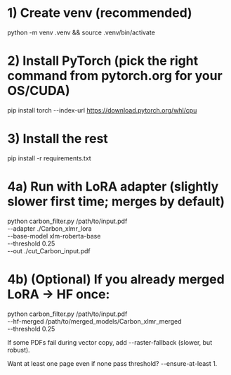 # 1) Create venv (recommended)
python -m venv .venv && source .venv/bin/activate

# 2) Install PyTorch (pick the right command from pytorch.org for your OS/CUDA)
pip install torch --index-url https://download.pytorch.org/whl/cpu

# 3) Install the rest
pip install -r requirements.txt

# 4a) Run with LoRA adapter (slightly slower first time; merges by default)
python carbon_filter.py /path/to/input.pdf \
  --adapter ./Carbon_xlmr_lora \
  --base-model xlm-roberta-base \
  --threshold 0.25 \
  --out ./cut_Carbon_input.pdf

# 4b) (Optional) If you already merged LoRA -> HF once:
python carbon_filter.py /path/to/input.pdf \
  --hf-merged /path/to/merged_models/Carbon_xlmr_merged \
  --threshold 0.25


If some PDFs fail during vector copy, add --raster-fallback (slower, but robust).

Want at least one page even if none pass threshold? --ensure-at-least 1.
